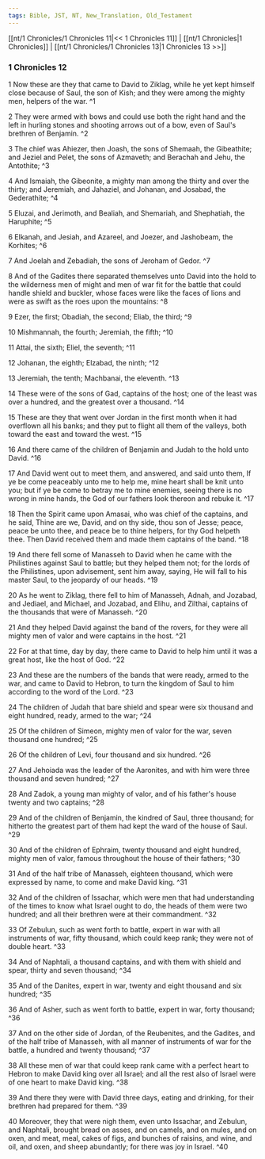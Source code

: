 ```yaml
---
tags: Bible, JST, NT, New_Translation, Old_Testament
---
```


[[nt/1 Chronicles/1 Chronicles 11|<< 1 Chronicles 11]] | [[nt/1 Chronicles|1 Chronicles]] | [[nt/1 Chronicles/1 Chronicles 13|1 Chronicles 13 >>]]

### 1 Chronicles 12

1 Now these are they that came to David to Ziklag, while he yet kept himself close because of Saul, the son of Kish; and they were among the mighty men, helpers of the war.  ^1

2 They were armed with bows and could use both the right hand and the left in hurling stones and shooting arrows out of a bow, even of Saul\'s brethren of Benjamin.  ^2

3 The chief was Ahiezer, then Joash, the sons of Shemaah, the Gibeathite; and Jeziel and Pelet, the sons of Azmaveth; and Berachah and Jehu, the Antothite;  ^3

4 And Ismaiah, the Gibeonite, a mighty man among the thirty and over the thirty; and Jeremiah, and Jahaziel, and Johanan, and Josabad, the Gederathite;  ^4

5 Eluzai, and Jerimoth, and Bealiah, and Shemariah, and Shephatiah, the Haruphite;  ^5

6 Elkanah, and Jesiah, and Azareel, and Joezer, and Jashobeam, the Korhites;  ^6

7 And Joelah and Zebadiah, the sons of Jeroham of Gedor.  ^7

8 And of the Gadites there separated themselves unto David into the hold to the wilderness men of might and men of war fit for the battle that could handle shield and buckler, whose faces were like the faces of lions and were as swift as the roes upon the mountains:  ^8

9 Ezer, the first; Obadiah, the second; Eliab, the third;  ^9

10 Mishmannah, the fourth; Jeremiah, the fifth;  ^10

11 Attai, the sixth; Eliel, the seventh;  ^11

12 Johanan, the eighth; Elzabad, the ninth;  ^12

13 Jeremiah, the tenth; Machbanai, the eleventh.  ^13

14 These were of the sons of Gad, captains of the host; one of the least was over a hundred, and the greatest over a thousand.  ^14

15 These are they that went over Jordan in the first month when it had overflown all his banks; and they put to flight all them of the valleys, both toward the east and toward the west.  ^15

16 And there came of the children of Benjamin and Judah to the hold unto David.  ^16

17 And David went out to meet them, and answered, and said unto them, If ye be come peaceably unto me to help me, mine heart shall be knit unto you; but if ye be come to betray me to mine enemies, seeing there is no wrong in mine hands, the God of our fathers look thereon and rebuke it.  ^17

18 Then the Spirit came upon Amasai, who was chief of the captains, and he said, Thine are we, David, and on thy side, thou son of Jesse; peace, peace be unto thee, and peace be to thine helpers, for thy God helpeth thee. Then David received them and made them captains of the band.  ^18

19 And there fell some of Manasseh to David when he came with the Philistines against Saul to battle; but they helped them not; for the lords of the Philistines, upon advisement, sent him away, saying, He will fall to his master Saul, to the jeopardy of our heads.  ^19

20 As he went to Ziklag, there fell to him of Manasseh, Adnah, and Jozabad, and Jediael, and Michael, and Jozabad, and Elihu, and Zilthai, captains of the thousands that were of Manasseh.  ^20

21 And they helped David against the band of the rovers, for they were all mighty men of valor and were captains in the host.  ^21

22 For at that time, day by day, there came to David to help him until it was a great host, like the host of God.  ^22

23 And these are the numbers of the bands that were ready, armed to the war, and came to David to Hebron, to turn the kingdom of Saul to him according to the word of the Lord.  ^23

24 The children of Judah that bare shield and spear were six thousand and eight hundred, ready, armed to the war;  ^24

25 Of the children of Simeon, mighty men of valor for the war, seven thousand one hundred;  ^25

26 Of the children of Levi, four thousand and six hundred.  ^26

27 And Jehoiada was the leader of the Aaronites, and with him were three thousand and seven hundred;  ^27

28 And Zadok, a young man mighty of valor, and of his father\'s house twenty and two captains;  ^28

29 And of the children of Benjamin, the kindred of Saul, three thousand; for hitherto the greatest part of them had kept the ward of the house of Saul.  ^29

30 And of the children of Ephraim, twenty thousand and eight hundred, mighty men of valor, famous throughout the house of their fathers;  ^30

31 And of the half tribe of Manasseh, eighteen thousand, which were expressed by name, to come and make David king.  ^31

32 And of the children of Issachar, which were men that had understanding of the times to know what Israel ought to do, the heads of them were two hundred; and all their brethren were at their commandment.  ^32

33 Of Zebulun, such as went forth to battle, expert in war with all instruments of war, fifty thousand, which could keep rank; they were not of double heart.  ^33

34 And of Naphtali, a thousand captains, and with them with shield and spear, thirty and seven thousand;  ^34

35 And of the Danites, expert in war, twenty and eight thousand and six hundred;  ^35

36 And of Asher, such as went forth to battle, expert in war, forty thousand;  ^36

37 And on the other side of Jordan, of the Reubenites, and the Gadites, and of the half tribe of Manasseh, with all manner of instruments of war for the battle, a hundred and twenty thousand;  ^37

38 All these men of war that could keep rank came with a perfect heart to Hebron to make David king over all Israel; and all the rest also of Israel were of one heart to make David king.  ^38

39 And there they were with David three days, eating and drinking, for their brethren had prepared for them.  ^39

40 Moreover, they that were nigh them, even unto Issachar, and Zebulun, and Naphtali, brought bread on asses, and on camels, and on mules, and on oxen, and meat, meal, cakes of figs, and bunches of raisins, and wine, and oil, and oxen, and sheep abundantly; for there was joy in Israel.  ^40

 
